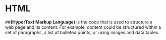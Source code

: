 # HTML 
##**(HyperText Markup Language)** is the code that is used to structure a web page and its content. 
For example, content could be structured within a set of paragraphs, a list of bulleted points, or using images and data tables.
